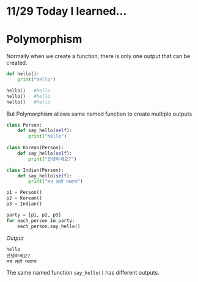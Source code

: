 # 11/29 Today I learned...

# Polymorphism

Normally when we create a function, there is only one output that can be created.

```py
def hello():
    print("hello")

hello()   #hello
hello()   #hello
hello()   #hello
```

But Polymorphism allows same named function to create multiple outputs
```py
class Person:
    def say_hello(self):
        print("hello")
        
class Korean(Person):
    def say_hello(self):
        print("안녕하세요?")

class Indian(Person):
    def say_hello(self):
        print("ਸਤ ਸ੍ਰੀ ਅਕਾਲ")

p1 = Person()
p2 = Korean()
p3 = Indian()

party = [p1, p2, p3]
for each_person in party:
    each_person.say_hello()
```

<em>Output</em>
```
hello
안녕하세요?
ਸਤ ਸ੍ਰੀ ਅਕਾਲ
```

The same named function `say_hello()` has different outputs.
